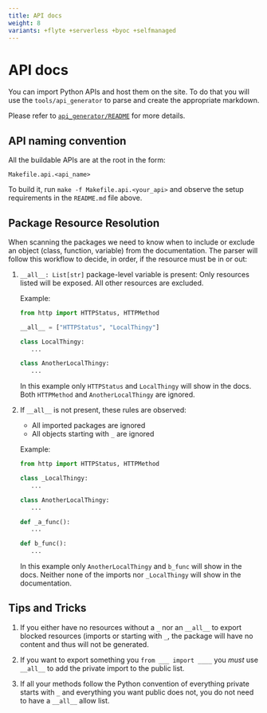 ```yaml
---
title: API docs
weight: 8
variants: +flyte +serverless +byoc +selfmanaged
---
```


# API docs

You can import Python APIs and host them on the site. To do that you will use
the `tools/api_generator` to parse and create the appropriate markdown.

Please refer to [`api_generator/README`](../../../tools/api_generator/README.md) for more details.

## API naming convention

All the buildable APIs are at the root in the form:

`Makefile.api.<api_name>`

To build it, run `make -f Makefile.api.<your_api>` and observe the setup
requirements in the `README.md` file above.

## Package Resource Resolution

When scanning the packages we need to know when to include or exclude an object
(class, function, variable) from the documentation. The parser will follow this
workflow to decide, in order, if the resource must be in or out:

1. `__all__: List[str]` package-level variable is present: Only resources
   listed will be exposed. All other resources are excluded.

   Example:

   ```python
   from http import HTTPStatus, HTTPMethod

   __all__ = ["HTTPStatus", "LocalThingy"]

   class LocalThingy:
      ...

   class AnotherLocalThingy:
      ...
   ```

   In this example only `HTTPStatus` and `LocalThingy` will show in the docs.
   Both `HTTPMethod` and `AnotherLocalThingy` are ignored.

2. If `__all__` is not present, these rules are observed:

    - All imported packages are ignored
    - All objects starting with `_` are ignored

   Example:

   ```python
   from http import HTTPStatus, HTTPMethod

   class _LocalThingy:
      ...

   class AnotherLocalThingy:
      ...

   def _a_func():
      ...

   def b_func():
      ...
   ```

   In this example only `AnotherLocalThingy` and `b_func` will show in the docs.
   Neither none of the imports nor `_LocalThingy` will show in the documentation.

## Tips and Tricks

1. If you either have no resources without a `_` nor an `__all__` to
   export blocked resources (imports or starting with `_`, the package will have no content and thus will not be generated.

2. If you want to export something you `from ___ import ____` you _must_
   use `__all__` to add the private import to the public list.

3. If all your methods follow the Python convention of everything private starts
   with `_` and everything you want public does not, you do not need to have a
   `__all__` allow list.
